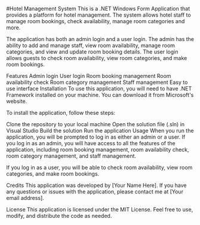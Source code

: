 #Hotel Management System
This is a .NET Windows Form Application that provides a platform for hotel management. The system allows hotel staff to manage room bookings, check availability, manage room categories and more.

The application has both an admin login and a user login. The admin has the ability to add and manage staff, view room availability, manage room categories, and view and update room booking details. The user login allows guests to check room availability, view room categories, and make room bookings.

Features
Admin login
User login
Room booking management
Room availability check
Room category management
Staff management
Easy to use interface
Installation
To use this application, you will need to have .NET Framework installed on your machine. You can download it from Microsoft's website.

To install the application, follow these steps:

Clone the repository to your local machine
Open the solution file (.sln) in Visual Studio
Build the solution
Run the application
Usage
When you run the application, you will be prompted to log in as either an admin or a user. If you log in as an admin, you will have access to all the features of the application, including room booking management, room availability check, room category management, and staff management.

If you log in as a user, you will be able to check room availability, view room categories, and make room bookings.

Credits
This application was developed by [Your Name Here]. If you have any questions or issues with the application, please contact me at [Your email address].

License
This application is licensed under the MIT License. Feel free to use, modify, and distribute the code as needed.
